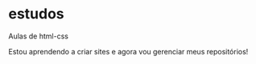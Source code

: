 # estudos
 Aulas de html-css

Estou aprendendo a criar sites e agora vou gerenciar meus repositórios!